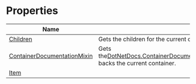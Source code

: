 # Properties
|Name|Description|
|---|---|
|[Children](/docs/DotNetDocs/ContainerDocumentations/ContainerDocumentation/Properties/Children.md)|Gets the children for the current container.|
|[ContainerDocumentationMixin](/docs/DotNetDocs/ContainerDocumentations/ContainerDocumentation/Properties/ContainerDocumentationMixin.md)|Gets the[DotNetDocs.ContainerDocumentations.ContainerDocumentation.ContainerDocumentationMixin](https://www.google.com/search?q=DotNetDocs.ContainerDocumentations.ContainerDocumentation.ContainerDocumentationMixin&btnI=)which backs the current container.|
|[Item](/docs/DotNetDocs/ContainerDocumentations/ContainerDocumentation/Properties/Item.md)||
